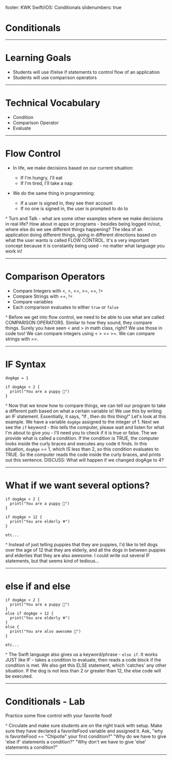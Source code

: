 footer: KWK Swift/iOS: Conditionals
slidenumbers: true

# Conditionals

---

# Learning Goals

* Students will use if/else if statements to control flow of an application
* Students will use comparison operators

---

# Technical Vocabulary

* Condition
* Comparison Operator
* Evaluate


---

# Flow Control

* In life, we make decisions based on our current situation:
  * If I'm hungry, I'll eat
  * If I'm tired, I'll take a nap

* We do the same thing in programming:
  * If a user is signed in, they see their account
  * If no one is signed in, the user is prompted to do to

^ Turn and Talk - what are some other examples where we make decisions in real life? How about in apps or programs - besides being logged in/out, where else do we see different things happening?
The idea of an application doing different things, going in different directions based on what the user wants is called FLOW CONTROL. It's a very important concept because it is constantly being used - no matter what language you work in!

---

# Comparison Operators

* Compare Integers with <, >, <=, >=, ==, !=
* Compare Strings with ==, !=
* Compare variables
* Each comparison evaluates to either `true` or `false`

^ Before we get into flow control, we need to be able to use what are called COMPARISON OPERATORS. Similar to how they sound, they compare things.
Surely you have seen < and > in math class, right? We use those in code too! We can compare integers using < > <= >=. We can compare strings with ==.

---

# IF Syntax

```
dogAge = 1

if dogAge < 2 {
  print("You are a puppy 🐶")
}
```

^ Now that we know how to compare things, we can tell our program to take a different path based on what a certain variable is! We use this by writing an IF statement. Essentially, it says, "If <my situation evaluates to true>, then do this thing!"
Let's look at this example. We have a variable `dogAge` assigned to the integer of 1. Next we see the `if` keyword - this tells the computer, please wait and listen for what I'm about to give you - I'll need you to check if it is true or false. The we provide what is called a condition. If the condition is TRUE, the computer looks inside the curly braces and executes any code it finds.
In this situation, `dogAge` == 1, which IS less than 2, so this condition evaluates to TRUE. So the computer reads the code inside the curly braces, and prints out this sentence.
DISCUSS: What will happen if we changed dogAge to 4?

---

# What if we want several options?

```
if dogAge < 2 {
  print("You are a puppy 🐶")
}

if dogAge > 12 {
  print("You are elderly 💗")
}

etc...
```
^ Instead of just telling puppies that they are puppies, I'd like to tell dogs over the age of 12 that they are elderly, and all the dogs in between puppies and elderlies that they are also awesome. I could write out several IF statements, but that seems kind of tedious...

---

# else if and else

```
if dogAge < 2 {
  print("You are a puppy 🐶")
}
else if dogAge > 12 {
  print("You are elderly 💗")
}
else {
  print("You are also awesome 🐾")
}

etc...
```
^ The Swift language also gives us a keyword/phrase - `else if`. It works JUST like IF - takes a condition to evaluate, then reads a code block if the condition is met. We also get this ELSE statement, which 'catches' any other situation. If the dog is not less than 2 or greater than 12, the else code will be executed.

---

# Conditionals - Lab

Practice some flow control with your favorite food!

^ Circulate and make sure students are on the right track with setup. Make sure they have declared a favoriteFood variable and assigned it.
Ask, "why is favoriteFood == "Chipotle" your first condition?"
"Why do we have to give 'else if' statements a condition?"
"Why don't we have to give 'else' statements a condition?"

---
